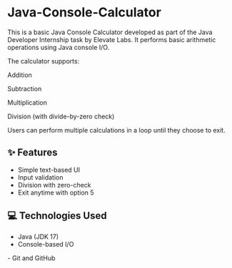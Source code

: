 # Java-Console-Calculator
This is a basic Java Console Calculator developed as part of the Java Developer Internship task by Elevate Labs. It performs basic arithmetic operations using Java console I/O.

The calculator supports:

Addition

Subtraction

Multiplication

Division (with divide-by-zero check)

Users can perform multiple calculations in a loop until they choose to exit.

## ✨ Features
- Simple text-based UI
- Input validation
- Division with zero-check
- Exit anytime with option 5

## 💻 Technologies Used
- Java (JDK 17)
- Console-based I/O
  
- Git and GitHub
